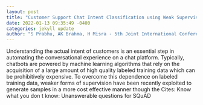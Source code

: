 ```yaml
--- 
layout: post 
title: "Customer Support Chat Intent Classification using Weak Supervision and Data Augmentation" 
date: 2022-01-13 09:35:49 -0400 
categories: jekyll update 
author: "S Prabhu, AK Brahma, H Misra - 5th Joint International Conference on Data Science , 2022" 
--- 
```

Understanding the actual intent of customers is an essential step in automating the conversational experience on a chat platform. Typically, chatbots are powered by machine learning algorithms that rely on the acquisition of a large amount of high quality labeled training data which can be prohibitively expensive. To overcome this dependence on labeled training data, weaker forms of supervision have been recently exploited to generate samples in a more cost effective manner though the Cites: Know what you don t know: Unanswerable questions for SQuAD
